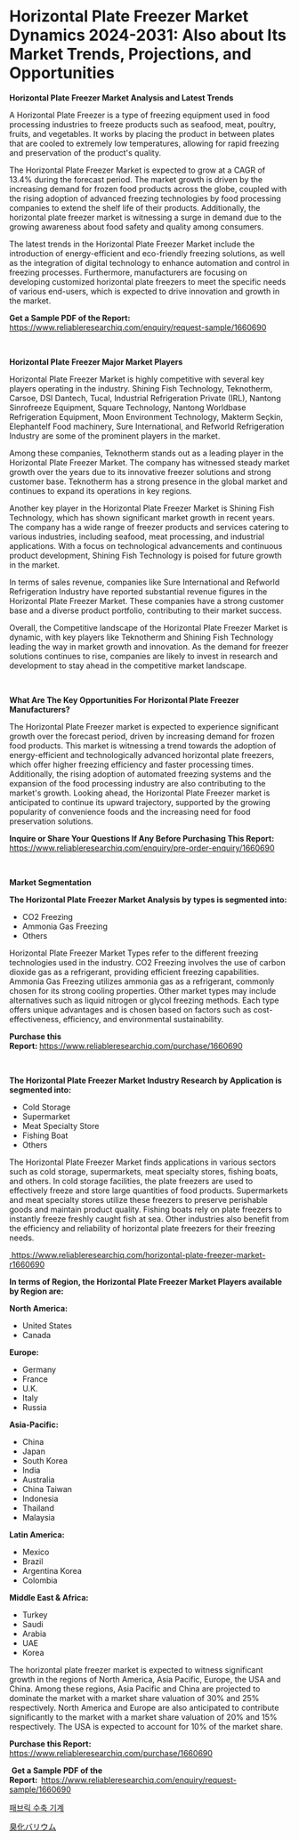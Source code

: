 <p><h1>Horizontal Plate Freezer Market Dynamics 2024-2031: Also about Its Market Trends, Projections, and Opportunities</h1></p><p><strong>Horizontal Plate Freezer Market Analysis and Latest Trends</strong></p>
<p><p>A Horizontal Plate Freezer is a type of freezing equipment used in food processing industries to freeze products such as seafood, meat, poultry, fruits, and vegetables. It works by placing the product in between plates that are cooled to extremely low temperatures, allowing for rapid freezing and preservation of the product's quality.</p><p>The Horizontal Plate Freezer Market is expected to grow at a CAGR of 13.4% during the forecast period. The market growth is driven by the increasing demand for frozen food products across the globe, coupled with the rising adoption of advanced freezing technologies by food processing companies to extend the shelf life of their products. Additionally, the horizontal plate freezer market is witnessing a surge in demand due to the growing awareness about food safety and quality among consumers.</p><p>The latest trends in the Horizontal Plate Freezer Market include the introduction of energy-efficient and eco-friendly freezing solutions, as well as the integration of digital technology to enhance automation and control in freezing processes. Furthermore, manufacturers are focusing on developing customized horizontal plate freezers to meet the specific needs of various end-users, which is expected to drive innovation and growth in the market.</p></p>
<p><strong>Get a Sample PDF of the Report:&nbsp;</strong> <a href="https://www.reliableresearchiq.com/enquiry/request-sample/1660690">https://www.reliableresearchiq.com/enquiry/request-sample/1660690</a></p>
<p>&nbsp;</p>
<p><strong>Horizontal Plate Freezer Major Market Players</strong></p>
<p><p>Horizontal Plate Freezer Market is highly competitive with several key players operating in the industry. Shining Fish Technology, Teknotherm, Carsoe, DSI Dantech, Tucal, Industrial Refrigeration Private (IRL), Nantong Sinrofreeze Equipment, Square Technology, Nantong Worldbase Refrigeration Equipment, Moon Environment Technology, Makterm Seçkin, Elephantelf Food machinery, Sure International, and Refworld Refrigeration Industry are some of the prominent players in the market.</p><p>Among these companies, Teknotherm stands out as a leading player in the Horizontal Plate Freezer Market. The company has witnessed steady market growth over the years due to its innovative freezer solutions and strong customer base. Teknotherm has a strong presence in the global market and continues to expand its operations in key regions.</p><p>Another key player in the Horizontal Plate Freezer Market is Shining Fish Technology, which has shown significant market growth in recent years. The company has a wide range of freezer products and services catering to various industries, including seafood, meat processing, and industrial applications. With a focus on technological advancements and continuous product development, Shining Fish Technology is poised for future growth in the market.</p><p>In terms of sales revenue, companies like Sure International and Refworld Refrigeration Industry have reported substantial revenue figures in the Horizontal Plate Freezer Market. These companies have a strong customer base and a diverse product portfolio, contributing to their market success.</p><p>Overall, the Competitive landscape of the Horizontal Plate Freezer Market is dynamic, with key players like Teknotherm and Shining Fish Technology leading the way in market growth and innovation. As the demand for freezer solutions continues to rise, companies are likely to invest in research and development to stay ahead in the competitive market landscape.</p></p>
<p>&nbsp;</p>
<p><strong>What Are The Key Opportunities For Horizontal Plate Freezer Manufacturers?</strong></p>
<p><p>The Horizontal Plate Freezer market is expected to experience significant growth over the forecast period, driven by increasing demand for frozen food products. This market is witnessing a trend towards the adoption of energy-efficient and technologically advanced horizontal plate freezers, which offer higher freezing efficiency and faster processing times. Additionally, the rising adoption of automated freezing systems and the expansion of the food processing industry are also contributing to the market's growth. Looking ahead, the Horizontal Plate Freezer market is anticipated to continue its upward trajectory, supported by the growing popularity of convenience foods and the increasing need for food preservation solutions.</p></p>
<p><strong>Inquire or Share Your Questions If Any Before Purchasing This Report:</strong> <a href="https://www.reliableresearchiq.com/enquiry/pre-order-enquiry/1660690">https://www.reliableresearchiq.com/enquiry/pre-order-enquiry/1660690</a></p>
<p>&nbsp;</p>
<p><strong>Market Segmentation</strong></p>
<p><strong>The Horizontal Plate Freezer Market Analysis by types is segmented into:</strong></p>
<p><ul><li>CO2 Freezing</li><li>Ammonia Gas Freezing</li><li>Others</li></ul></p>
<p><p>Horizontal Plate Freezer Market Types refer to the different freezing technologies used in the industry. CO2 Freezing involves the use of carbon dioxide gas as a refrigerant, providing efficient freezing capabilities. Ammonia Gas Freezing utilizes ammonia gas as a refrigerant, commonly chosen for its strong cooling properties. Other market types may include alternatives such as liquid nitrogen or glycol freezing methods. Each type offers unique advantages and is chosen based on factors such as cost-effectiveness, efficiency, and environmental sustainability.</p></p>
<p><strong>Purchase this Report:&nbsp;</strong><a href="https://www.reliableresearchiq.com/purchase/1660690">https://www.reliableresearchiq.com/purchase/1660690</a></p>
<p>&nbsp;</p>
<p><strong>The Horizontal Plate Freezer Market Industry Research by Application is segmented into:</strong></p>
<p><ul><li>Cold Storage</li><li>Supermarket</li><li>Meat Specialty Store</li><li>Fishing Boat</li><li>Others</li></ul></p>
<p><p>The Horizontal Plate Freezer Market finds applications in various sectors such as cold storage, supermarkets, meat specialty stores, fishing boats, and others. In cold storage facilities, the plate freezers are used to effectively freeze and store large quantities of food products. Supermarkets and meat specialty stores utilize these freezers to preserve perishable goods and maintain product quality. Fishing boats rely on plate freezers to instantly freeze freshly caught fish at sea. Other industries also benefit from the efficiency and reliability of horizontal plate freezers for their freezing needs.</p></p>
<p><a href="https://www.reliableresearchiq.com/horizontal-plate-freezer-market-r1660690">&nbsp;https://www.reliableresearchiq.com/horizontal-plate-freezer-market-r1660690</a></p>
<p><strong>In terms of Region, the Horizontal Plate Freezer Market Players available by Region are:</strong></p>
<p>
    <p> <strong> North America: </strong>
        <ul>
            <li>United States</li>
            <li>Canada</li>
        </ul>
        </p> 
    <p> <strong> Europe: </strong>
        <ul>
            <li>Germany</li>
            <li>France</li>
            <li>U.K.</li>
            <li>Italy</li>
            <li>Russia</li>
        </ul>
        </p> 
    <p> <strong> Asia-Pacific: </strong>
        <ul>
            <li>China</li>
            <li>Japan</li>
            <li>South Korea</li>
            <li>India</li>
            <li>Australia</li>
            <li>China Taiwan</li>
            <li>Indonesia</li>
            <li>Thailand</li>
            <li>Malaysia</li>
        </ul>
        </p> 
    <p> <strong> Latin America: </strong>
        <ul>
            <li>Mexico</li>
            <li>Brazil</li>
            <li>Argentina Korea</li>
            <li>Colombia</li>
        </ul>
        </p> 
    <p> <strong> Middle East & Africa: </strong>
        <ul>
            <li>Turkey</li>
            <li>Saudi</li>
            <li>Arabia</li>
            <li>UAE</li>
            <li>Korea</li>
        </ul>
    </p>
    </p>
<p><p>The horizontal plate freezer market is expected to witness significant growth in the regions of North America, Asia Pacific, Europe, the USA and China. Among these regions, Asia Pacific and China are projected to dominate the market with a market share valuation of 30% and 25% respectively. North America and Europe are also anticipated to contribute significantly to the market with a market share valuation of 20% and 15% respectively. The USA is expected to account for 10% of the market share.</p></p>
<p><strong>Purchase this Report: </strong><a href="https://www.reliableresearchiq.com/purchase/1660690">https://www.reliableresearchiq.com/purchase/1660690</a></p>
<p>&nbsp;<strong>Get a Sample PDF of the Report:&nbsp;&nbsp;</strong><a href="https://www.reliableresearchiq.com/enquiry/request-sample/1660690">https://www.reliableresearchiq.com/enquiry/request-sample/1660690</a></p>
<p><strong></strong></p>
<p><p><a href="https://github.com/hxzi07639916/Market-Research-Report-List-3/blob/main/669783547208.md">패브릭 수축 기계</a></p><p><a href="https://github.com/ihabdkwlxs948/Market-Research-Report-List-3/blob/main/248783636720.md">臭化バリウム</a></p></p>